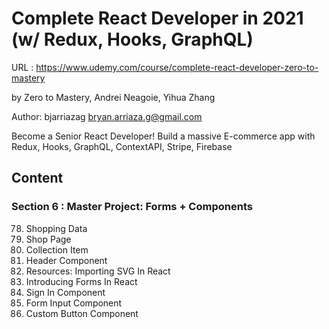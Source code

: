 # Complete React Developer in 2021 (w/ Redux, Hooks, GraphQL)

URL : https://www.udemy.com/course/complete-react-developer-zero-to-mastery

by Zero to Mastery, Andrei Neagoie, Yihua Zhang

Author: bjarriazag <bryan.arriaza.g@gmail.com>

Become a Senior React Developer! Build a massive E-commerce app with Redux, Hooks, GraphQL, ContextAPI, Stripe, Firebase

## Content

### Section 6 : Master Project: Forms + Components

78. Shopping Data
79. Shop Page
80. Collection Item
81. Header Component
82. Resources: Importing SVG In React
83. Introducing Forms In React
84. Sign In Component
85. Form Input Component
86. Custom Button Component
